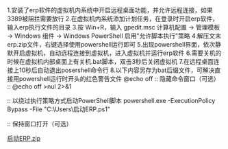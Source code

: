 1.安装了erp软件的虚拟机内系统中开启远程桌面功能，并允许远程连接，如果3389被阻拦需要放行
2.在虚拟机内系统添加计划任务，在登录时开启erp软件，输入erp执行文件的目录
3.按 Win+R，输入 gpedit.msc  计算机配置 → 管理模板 → Windows 组件 → Windows PowerShell 启用"允许脚本执行"策略
4.解压文末erp.zip文件，右键选择使用powershell运行即可
5.出现powershell界面，依次静默开启虚拟机，自动远程连接到虚拟机，进入虚拟机并运行erp软件
6.需要关机的时候在虚拟机内部桌面上有关机.bat脚本，双击3秒后关闭虚拟机
7.在远程桌面连接上10秒后自动退出posershell命令行
8.以下内容另存为bat后缀文件，可解决直接用powershell运行时开头的红色警告文件
@echo off
:: 隐藏命令窗口（可选）
:: @echo off >nul 2>&1

:: 以绕过执行策略方式启动PowerShell脚本
powershell.exe -ExecutionPolicy Bypass -File "C:\Users\启动ERP.ps1"

:: 保持窗口打开（可选）



[启动ERP.zip](https://github.com/user-attachments/files/21752533/ERP.zip)